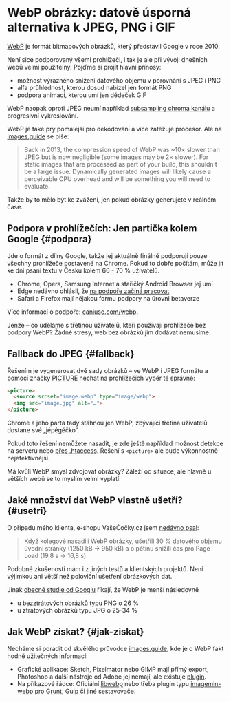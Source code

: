 # WebP obrázky: datově úsporná alternativa k JPEG, PNG i GIF

[WebP](https://developers.google.com/speed/webp/) je formát bitmapových obrázků, který představil Google v roce 2010.

Není sice podporovaný všemi prohlížeči, i tak je ale při vývoji dnešních webů velmi použitelný. Pojďme si projít hlavní přínosy: 

- možnost výrazného snížení datového objemu v porovnání s JPEG i PNG
- alfa průhlednost, kterou dosud nabízel jen formát PNG
- podpora animací, kterou umí jen dědeček GIF

WebP naopak oproti JPEG neumí například [subsampling chroma kanálu](https://en.wikipedia.org/wiki/Chroma_subsampling) a progresivní vykreslování. 

<!-- AdSnippet -->

WebP je také prý pomalejší pro dekódování a více zatěžuje procesor. Ale na [images.guide](https://images.guide/#how-does-webp-perform) se píše:

> Back in 2013, the compression speed of WebP was ~10× slower than JPEG but is now negligible (some images may be 2× slower). For static images that are processed as part of your build, this shouldn’t be a large issue. Dynamically generated images will likely cause a perceivable CPU overhead and will be something you will need to evaluate.


Takže by to mělo být ke zvážení, jen pokud obrázky generujete v reálném čase.


## Podpora v prohlížečích: Jen partička kolem Google {#podpora}

Jde o formát z dílny Google, takže jej aktuálně finálně podporují pouze všechny prohlížeče postavené na Chrome. Pokud to dobře počítám, může jít ke dni psaní textu v Česku kolem 60 - 70 % uživatelů.

- Chrome, Opera, Samsung Internet a stařičký Android Browser jej umí
- Edge nedávno ohlásil, že [na podpoře začíná pracovat](https://developer.microsoft.com/en-us/microsoft-edge/platform/status/webpimageformat/)
- Safari a Firefox mají nějakou formu podpory na úrovni betaverze

Více informací o podpoře: [caniuse.com/webp](https://caniuse.com/#feat=webp).

Jenže – co uděláme s třetinou uživatelů, kteří používají prohlížeče bez podpory WebP? Žádné stresy, web bez obrázků jim dodávat nemusíme.


## Fallback do JPEG {#fallback}

Řešením je vygenerovat dvě sady obrázků – ve WebP i JPEG formátu a pomocí značky [PICTURE](picture.md) nechat na prohlížečích výběr té správné:

```html
<picture>
  <source srcset="image.webp" type="image/webp">
  <img src="image.jpg" alt="…">
</picture>
```

Chrome a jeho parta tady stáhnou jen WebP, zbývající třetina uživatelů dostane své „jépégéčko“.

<!-- AdSnippet -->

Pokud toto řešení nemůžete nasadit, je zde ještě například možnost detekce na serveru nebo [přes .htaccess](https://github.com/vincentorback/WebP-images-with-htaccess). Řešení s `<picture>` ale bude výkonnostně nejefektivnější.

Má kvůli WebP smysl zdvojovat obrázky? Záleží od situace, ale hlavně u větších webů se to myslím velmi vyplatí.


## Jaké množství dat WebP vlastně ušetří? {#usetri}

O případu mého klienta, e-shopu VašeČočky.cz jsem [nedávno psal](rychlost-designeri.md#data):

> Když kolegové nasadili WebP obrázky, ušetřili 30 % datového objemu úvodní stránky (1250 kB → 950 kB) a o pětinu snížili čas pro Page Load (19,8 s → 16,8 s).

Podobné zkušenosti mám i z jiných testů a klientských projektů. Není výjimkou ani větší než poloviční ušetření obrázkových dat.

Jinak [obecné studie od Googlu](https://developers.google.com/speed/webp/) říkají, že WebP je menší následovně

- u bezztrátových obrázků typu PNG o 26 %
- u ztrátových obrázků typu JPG o 25-34 %


## Jak WebP získat? {#jak-ziskat}

Necháme si poradit od skvělého průvodce [images.guide](https://images.guide/#how-do-i-convert-to-webp), kde je o WebP fakt hodně užitečných informací:

- Grafické aplikace: Sketch, Pixelmator nebo GIMP mají přímý export, Photoshop a další nástroje od Adobe jej nemají, ale existuje [plugin](https://github.com/fnordware/AdobeWebM).
- Na příkazové řádce: Oficiální [libwebp](https://developers.google.com/speed/webp/docs/using) nebo třeba plugin typu [imagemin-webp](https://github.com/imagemin/imagemin-webp) pro [Grunt](grunt.md), Gulp či jiné sestavovače. 


<!-- AdSnippet -->
